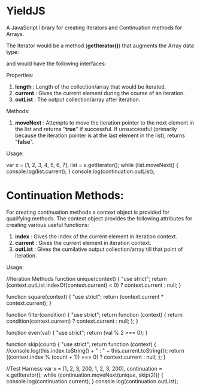 YieldJS
=======

A JavaScript library for creating Iterators and Continuation methods for Arrays.

The Iterator would be a method (<b>getIterator()</b>) that augments the Array data type:

and would have the following interfaces:

Properties:

1. <b>length</b>   : Length of the collection/array that would be iterated.
2. <b>current</b>  : Gives the current element during the course of an iteration.
2. <b>outList</b>  : The output collection/array after iteration.

Methods:

1. <b>moveNext</b>  : Attempts to move the iteration pointer to the next element in the list and returns "<b>true</b>" if successful. If unsuccessful (primarily because the iteration pointer is at the last element in the list), returns "<b>false</b>".

Usage:

var x = [1, 2, 3, 4, 5, 6, 7],
list = x.getIterator();
while (list.moveNext() {
    console.log(list.current);
}
console.log(continuation.outList);

Continuation Methods:
=====================

For creating continuation methods a context object is provided for qualifying methods.
The context object provides the following attributes for creating various useful functions:

1. <b>index</b> : Gives the index of the current element in iteration context.
2. <b>current</b> : Gives the current element in iteration context.
3. <b>outList</b> : Gives the cumilative output collection/array till that point of iteration.

Usage:

//Iteration Methods
function unique(context) {
    "use strict";
    return (context.outList.indexOf(context.current) < 0) ? context.current : null;
}

function square(context) {
    "use strict";
    return (context.current * context.current);
}

function filter(condition) {
    "use strict";
    return function (context) {
        return condition(context.current) ? context.current : null;
    };
}

function even(val) {
    "use strict";
    return (val % 2 === 0);
}

function skip(count) {
    "use strict";
    return function (context) {
        //console.log(this.index.toString() + " : " + this.current.toString());
        return ((context.index % (count + 1)) === 0) ? context.current : null;
    };
}

//Test Harness
var x = [1, 2, 3, 200, 1, 2, 3, 200],
continuation = x.getIterator();
while (continuation.moveNext(unique, skip(2))) {
    console.log(continuation.current);
}
console.log(continuation.outList);



